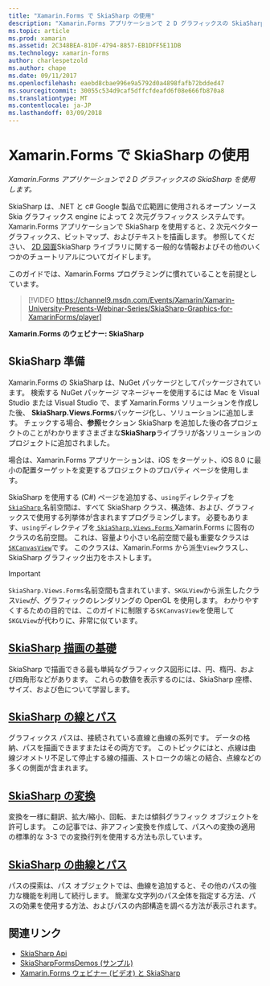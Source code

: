 ```yaml
---
title: "Xamarin.Forms で SkiaSharp の使用"
description: "Xamarin.Forms アプリケーションで 2 D グラフィックスの SkiaSharp を使用します。"
ms.topic: article
ms.prod: xamarin
ms.assetid: 2C348BEA-81DF-4794-8857-EB1DFF5E11DB
ms.technology: xamarin-forms
author: charlespetzold
ms.author: chape
ms.date: 09/11/2017
ms.openlocfilehash: eaebd8cbae996e9a5792d0a4898fafb72bdded47
ms.sourcegitcommit: 30055c534d9caf5dffcfdeafd6f08e666fb870a8
ms.translationtype: MT
ms.contentlocale: ja-JP
ms.lasthandoff: 03/09/2018
---
```

# <a name="using-skiasharp-in-xamarinforms"></a>Xamarin.Forms で SkiaSharp の使用

_Xamarin.Forms アプリケーションで 2 D グラフィックスの SkiaSharp を使用します。_

SkiaSharp は、.NET と c# Google 製品で広範囲に使用されるオープン ソース Skia グラフィックス engine によって 2 次元グラフィックス システムです。 Xamarin.Forms アプリケーションで SkiaSharp を使用すると、2 次元ベクター グラフィックス、ビットマップ、およびテキストを描画します。 参照してください、 [2D 図面](~/graphics-games/skiasharp/index.md)SkiaSharp ライブラリに関する一般的な情報およびその他のいくつかのチュートリアルについてガイドします。

このガイドでは、Xamarin.Forms プログラミングに慣れていることを前提としています。

> [!VIDEO https://channel9.msdn.com/Events/Xamarin/Xamarin-University-Presents-Webinar-Series/SkiaSharp-Graphics-for-XamarinForms/player]

**Xamarin.Forms のウェビナー: SkiaSharp**

## <a name="skiasharp-preliminaries"></a>SkiaSharp 準備

Xamarin.Forms の SkiaSharp は、NuGet パッケージとしてパッケージされています。 検索する NuGet パッケージ マネージャーを使用するには Mac を Visual Studio または Visual Studio で、まず Xamarin.Forms ソリューションを作成した後、 **SkiaSharp.Views.Forms**パッケージ化し、ソリューションに追加します。 チェックする場合、**参照**セクション SkiaSharp を追加した後の各プロジェクトのことがわかりますさまざまな**SkiaSharp**ライブラリが各ソリューションのプロジェクトに追加されました。

場合は、Xamarin.Forms アプリケーションは、iOS をターゲット、iOS 8.0 に最小の配置ターゲットを変更するプロジェクトのプロパティ ページを使用します。

SkiaSharp を使用する (C#) ページを追加する、`using`ディレクティブを[ `SkiaSharp` ](https://developer.xamarin.com/api/namespace/SkiaSharp/)名前空間は、すべて SkiaSharp クラス、構造体、および、グラフィックスで使用する列挙体が含まれますプログラミングします。 必要もあります、`using`ディレクティブを[ `SkiaSharp.Views.Forms` ](https://developer.xamarin.com/api/namespace/SkiaSharp.Views.Forms/) Xamarin.Forms に固有のクラスの名前空間。 これは、容量より小さい名前空間で最も重要なクラスは[ `SKCanvasView`](https://developer.xamarin.com/api/type/SkiaSharp.Views.Forms.SKCanvasView/)です。 このクラスは、Xamarin.Forms から派生`View`クラスし、SkiaSharp グラフィック出力をホストします。

> [!IMPORTANT]
> `SkiaSharp.Views.Forms`名前空間も含まれています、`SKGLView`から派生したクラス`View`が、グラフィックのレンダリングの OpenGL を使用します。 わかりやすくするための目的では、このガイドに制限する`SKCanvasView`を使用して`SKGLView`が代わりに、非常に似ています。

## <a name="skiasharp-drawing-basicsbasicsindexmd"></a>[SkiaSharp 描画の基礎](basics/index.md)

SkiaSharp で描画できる最も単純なグラフィックス図形には、円、楕円、および四角形などがあります。 これらの数値を表示するのには、SkiaSharp 座標、サイズ、および色について学習します。

## <a name="skiasharp-lines-and-pathspathsindexmd"></a>[SkiaSharp の線とパス](paths/index.md)

グラフィックス パスは、接続されている直線と曲線の系列です。 データの格納、パスを描画できますまたはその両方です。 このトピックにはと、点線は曲線ジオメトリ不足して停止する線の描画、ストロークの端との結合、点線などの多くの側面が含まれます。

## <a name="skiasharp-transformstransformsindexmd"></a>[SkiaSharp の変換](transforms/index.md)

変換を一様に翻訳、拡大/縮小、回転、または傾斜グラフィック オブジェクトを許可します。 この記事では、非アフィン変換を作成して、パスへの変換の適用の標準的な 3-3 での変換行列を使用する方法も示しています。

## <a name="skiasharp-curves-and-pathscurvesindexmd"></a>[SkiaSharp の曲線とパス](curves/index.md)

パスの探索は、パス オブジェクトでは、曲線を追加すると、その他のパスの強力な機能を利用して続行します。 簡潔な文字列のパス全体を指定する方法、パスの効果を使用する方法、およびパスの内部構造を調べる方法が表示されます。


## <a name="related-links"></a>関連リンク

- [SkiaSharp Api](https://developer.xamarin.com/api/root/SkiaSharp/)
- [SkiaSharpFormsDemos (サンプル)](https://developer.xamarin.com/samples/xamarin-forms/SkiaSharpForms/SkiaSharpFormsDemos/)
- [Xamarin.Forms ウェビナー (ビデオ) と SkiaSharp](https://channel9.msdn.com/Events/Xamarin/Xamarin-University-Presents-Webinar-Series/SkiaSharp-Graphics-for-XamarinForms)
